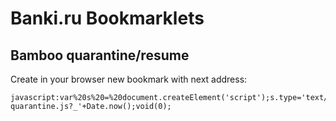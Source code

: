 # Banki.ru Bookmarklets

## Bamboo quarantine/resume

Create in your browser new bookmark with next address:

```
javascript:var%20s%20=%20document.createElement('script');s.type='text/javascript';document.body.appendChild(s);s.src='//bankiru.github.io/bookmarklets/bamboo-quarantine.js?_'+Date.now();void(0);
```
